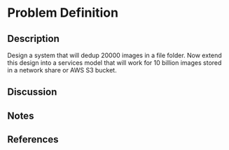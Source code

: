 # Problem Definition

## Description

Design a system that will dedup 20000 images in a file folder. Now extend this design into a services model that will work for 10 billion images stored in a network share or AWS S3 bucket.

## Discussion

## Notes

## References
